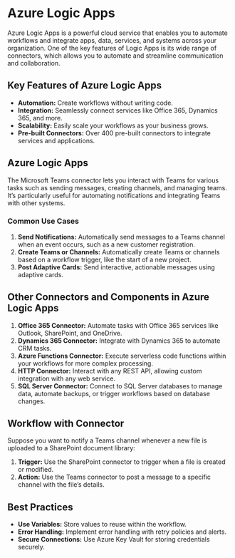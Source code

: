 # Azure Logic Apps

Azure Logic Apps is a powerful cloud service that enables you to automate workflows and integrate apps, data, services, and systems across your organization. One of the key features of Logic Apps is its wide range of connectors, which allows you to automate and streamline communication and collaboration.

## Key Features of Azure Logic Apps

- **Automation:** Create workflows without writing code.
- **Integration:** Seamlessly connect services like Office 365, Dynamics 365, and more.
- **Scalability:** Easily scale your workflows as your business grows.
- **Pre-built Connectors:** Over 400 pre-built connectors to integrate services and applications.

## Azure Logic Apps

The Microsoft Teams connector lets you interact with Teams for various tasks such as sending messages, creating channels, and managing teams. It’s particularly useful for automating notifications and integrating Teams with other systems.

### Common Use Cases

1. **Send Notifications:** Automatically send messages to a Teams channel when an event occurs, such as a new customer registration.
2. **Create Teams or Channels:** Automatically create Teams or channels based on a workflow trigger, like the start of a new project.
3. **Post Adaptive Cards:** Send interactive, actionable messages using adaptive cards.

## Other Connectors and Components in Azure Logic Apps

1. **Office 365 Connector:** Automate tasks with Office 365 services like Outlook, SharePoint, and OneDrive.
2. **Dynamics 365 Connector:** Integrate with Dynamics 365 to automate CRM tasks.
3. **Azure Functions Connector:** Execute serverless code functions within your workflows for more complex processing.
4. **HTTP Connector:** Interact with any REST API, allowing custom integration with any web service.
5. **SQL Server Connector:** Connect to SQL Server databases to manage data, automate backups, or trigger workflows based on database changes.

## Workflow with Connector

Suppose you want to notify a Teams channel whenever a new file is uploaded to a SharePoint document library:

1. **Trigger:** Use the SharePoint connector to trigger when a file is created or modified.
2. **Action:** Use the Teams connector to post a message to a specific channel with the file’s details.

## Best Practices

- **Use Variables:** Store values to reuse within the workflow.
- **Error Handling:** Implement error handling with retry policies and alerts.
- **Secure Connections:** Use Azure Key Vault for storing credentials securely.
